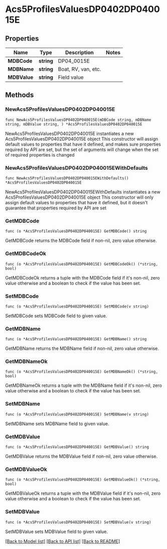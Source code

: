 # Acs5ProfilesValuesDP0402DP040015E

## Properties

Name | Type | Description | Notes
------------ | ------------- | ------------- | -------------
**MDBCode** | **string** | DP04_0015E | 
**MDBName** | **string** | Boat, RV, van, etc. | 
**MDBValue** | **string** | Field value | 

## Methods

### NewAcs5ProfilesValuesDP0402DP040015E

`func NewAcs5ProfilesValuesDP0402DP040015E(mDBCode string, mDBName string, mDBValue string, ) *Acs5ProfilesValuesDP0402DP040015E`

NewAcs5ProfilesValuesDP0402DP040015E instantiates a new Acs5ProfilesValuesDP0402DP040015E object
This constructor will assign default values to properties that have it defined,
and makes sure properties required by API are set, but the set of arguments
will change when the set of required properties is changed

### NewAcs5ProfilesValuesDP0402DP040015EWithDefaults

`func NewAcs5ProfilesValuesDP0402DP040015EWithDefaults() *Acs5ProfilesValuesDP0402DP040015E`

NewAcs5ProfilesValuesDP0402DP040015EWithDefaults instantiates a new Acs5ProfilesValuesDP0402DP040015E object
This constructor will only assign default values to properties that have it defined,
but it doesn't guarantee that properties required by API are set

### GetMDBCode

`func (o *Acs5ProfilesValuesDP0402DP040015E) GetMDBCode() string`

GetMDBCode returns the MDBCode field if non-nil, zero value otherwise.

### GetMDBCodeOk

`func (o *Acs5ProfilesValuesDP0402DP040015E) GetMDBCodeOk() (*string, bool)`

GetMDBCodeOk returns a tuple with the MDBCode field if it's non-nil, zero value otherwise
and a boolean to check if the value has been set.

### SetMDBCode

`func (o *Acs5ProfilesValuesDP0402DP040015E) SetMDBCode(v string)`

SetMDBCode sets MDBCode field to given value.


### GetMDBName

`func (o *Acs5ProfilesValuesDP0402DP040015E) GetMDBName() string`

GetMDBName returns the MDBName field if non-nil, zero value otherwise.

### GetMDBNameOk

`func (o *Acs5ProfilesValuesDP0402DP040015E) GetMDBNameOk() (*string, bool)`

GetMDBNameOk returns a tuple with the MDBName field if it's non-nil, zero value otherwise
and a boolean to check if the value has been set.

### SetMDBName

`func (o *Acs5ProfilesValuesDP0402DP040015E) SetMDBName(v string)`

SetMDBName sets MDBName field to given value.


### GetMDBValue

`func (o *Acs5ProfilesValuesDP0402DP040015E) GetMDBValue() string`

GetMDBValue returns the MDBValue field if non-nil, zero value otherwise.

### GetMDBValueOk

`func (o *Acs5ProfilesValuesDP0402DP040015E) GetMDBValueOk() (*string, bool)`

GetMDBValueOk returns a tuple with the MDBValue field if it's non-nil, zero value otherwise
and a boolean to check if the value has been set.

### SetMDBValue

`func (o *Acs5ProfilesValuesDP0402DP040015E) SetMDBValue(v string)`

SetMDBValue sets MDBValue field to given value.



[[Back to Model list]](../README.md#documentation-for-models) [[Back to API list]](../README.md#documentation-for-api-endpoints) [[Back to README]](../README.md)


